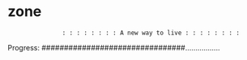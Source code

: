 # zone

                   : : : : : : : : A new way to live : : : : : : : : 





Progress: ################################.................
